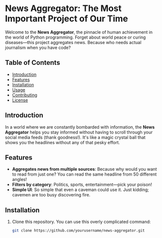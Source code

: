 # News Aggregator: The Most Important Project of Our Time

Welcome to the **News Aggregator**, the pinnacle of human achievement in the world of Python programming. Forget about world peace or curing diseases—this project aggregates news. Because who needs actual journalism when you have code?

## Table of Contents

- [Introduction](#introduction)
- [Features](#features)
- [Installation](#installation)
- [Usage](#usage)
- [Contributing](#contributing)
- [License](#license)

## Introduction

In a world where we are constantly bombarded with information, the **News Aggregator** helps you stay informed without having to scroll through your social media feeds (thank goodness!). It's like a magic crystal ball that shows you the headlines without any of that pesky effort.

## Features

- **Aggregates news from multiple sources**: Because why would you want to read from just one? You can read the same headline from 50 different angles!
- **Filters by category**: Politics, sports, entertainment—pick your poison!
- **Simple UI**: So simple that even a caveman could use it. Just kidding; cavemen are too busy discovering fire.

## Installation

1. Clone this repository. You can use this overly complicated command:

   ```bash
   git clone https://github.com/yourusername/news-aggregator.git
